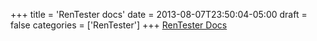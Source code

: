 +++
title = 'RenTester docs'
date = 2013-08-07T23:50:04-05:00
draft = false
categories = ['RenTester']
+++
[RenTester Docs](/repository/downloads/Rentester-uln_current.zip)